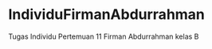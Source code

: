 IndividuFirmanAbdurrahman
=========================

Tugas Individu Pertemuan 11 Firman Abdurrahman kelas B
